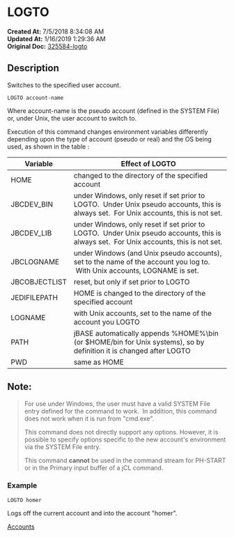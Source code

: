 # LOGTO

**Created At:** 7/5/2018 8:34:08 AM  
**Updated At:** 1/16/2019 1:29:36 AM  
**Original Doc:** [325584-logto](https://docs.jbase.com/46964-accounts/325584-logto)  


## Description

Switches to the specified user account.

```
LOGTO account-name
```

Where account-name is the pseudo account (defined in the SYSTEM File) or, under Unix, the user account to switch to.

Execution of this command changes environment variables differently depending upon the type of account (pseudo or real) and the OS being used, as shown in the table :




| Variable<br> | Effect of LOGTO<br> |
| --- | --- |
| HOME<br> | changed to the directory of the specified account<br> |
| JBCDEV\_BIN<br> | under Windows, only reset if set prior to LOGTO.  Under Unix pseudo accounts, this is always set.  For Unix accounts, this is not set.<br> |
| JBCDEV\_LIB<br> | under Windows, only reset if set prior to LOGTO.  Under Unix pseudo accounts, this is always set.  For Unix accounts, this is not set.<br> |
| JBCLOGNAME<br> | under Windows (and Unix pseudo accounts), set to the name of the account you log to.  With Unix accounts, LOGNAME is set.<br> |
| JBCOBJECTLIST<br> | reset, but only if set prior to LOGTO<br> |
| JEDIFILEPATH<br> | HOME is changed to the directory of the specified account<br> |
| LOGNAME<br> | with Unix accounts, set to the name of the account you LOGTO<br> |
| PATH<br> | jBASE automatically appends %HOME%\bin (or $HOME/bin for Unix systems), so by definition it is changed after LOGTO<br> |
| PWD<br> | same as HOME<br> |




## Note:  


> For use under Windows, the user must have a valid SYSTEM File entry defined for the command to work.  In addition, this command does not work when it is run from "cmd.exe".
> 
> This command does not directly support any options. However, it is possible to specify options specific to the new account's environment via the SYSTEM File entry.
> 
> This command **cannot** be used in the command stream for PH-START or in the Primary input buffer of a jCL command.


### 


### Example

```
LOGTO homer
```

Logs off the current account and into the account "homer".



[Accounts](./../accounts)
